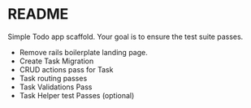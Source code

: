 # README

Simple Todo app scaffold. Your goal is to ensure the test suite passes.

- Remove rails boilerplate landing page.
- Create Task Migration
- CRUD actions pass for Task
- Task routing passes
- Task Validations Pass
- Task Helper test Passes (optional)
